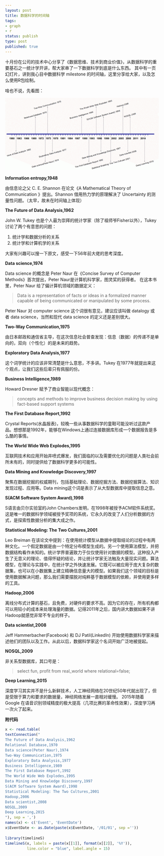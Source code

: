 ```yaml
--- 
layout: post
title: 数据科学的时间轴
tags: 
- graph
- r
status: publish
type: post
published: true
---
```


十月份在公司的技术中心分享了《数据思维、技术到商业价值》，从数据科学的重要基石之一统计学开讲，帮大家串了一下数据科学到底是什么东西。
其中有一页幻灯片，讲到我心目中数据科学 milestone 的时间轴，这里分享给大家，以及怎么使用R包绘制。

啥也不说，先看图：

<img src="/upload/pic/timeline.png"/>

**Information entropy,1948**

由信息论之父 C. E. Shannon 在论文《A Mathematical Theory of Communication 》提出。Shannon 借用热力学的原理解决了 Uncertainty 的测量性问题。（太早，故未在时间轴上体现）


**The Future of Data Analysis,1962**

John W. Tukey 也是个人最为崇拜的统计学家（除了祖师爷Fisher以外），Tukey讨论了两个有意思的问题：

1. 统计学和数据分析的关系
2. 统计学和计算机学的关系

大家有兴趣可以搜一下原文，感受一下56年前大佬的思考深度。

**Data science,1974**

Data science 的概念是 Peter Naur 在《Concise Survey of Computer Methods》首次提出，Peter Naur是计算机科学家，图灵奖的获得者。
在这本书里，Peter Naur 给了偏计算机领域的数据定义：

> Data is a representation of facts or ideas in a formalized manner capable of being communicated or manipulated by some process.

Peter Naur 对 computer science 这个词很有意见，建议应该叫做 datalogy 或者 data science，当然和现代 data science 的定义还是差别很大。

**Two-Way Communication,1975**

由日本邮政和通信省主导，在这次信息社会普查发现：信息（数据）的传递不是单向的，双向（个性化）的是未来的趋势。

**Exploratory Data Analysis,1977**

这个词学统计的应该非常清楚是什么意思，不多讲。Tukey 在1977年就提出来这个观点，让我们这些后辈只有佩服的份。 

**Business Intelligence,1989**

Howard Dresner 赋予了商业智能以现代概念：

> concepts and methods to improve business decision making by using fact-based support systems

**The First Database Report,1992**

Crystal Reports(水晶报表)，较晚一些从事数据科学的童鞋可能没听过这款产品。想想那是1992年，能够在Windows上通过连接数据库形成一个数据报告是多么酷的事情。

**The World Wide Web Explodes,1995**

互联网技术和应用开始井喷式爆发，我们面临的以及需要优化的问题是人类社会前所未有的，同时提供给了数据科学更多的可能性。

**Data Mining and Knowledge Discovery,1997**

聚焦在数据挖掘的权威期刊，包括基础理论、数据挖掘方法、数据挖掘算法、知识发现过程、应用等。Data mining这个词是表示了从大型数据库中提取信息之意。

**S(ACM Software System Award),1998**

S语言由贝尔实验室的John Chambers发明，在1998年被授予ACM软件系统奖。这是唯一的数据科学领域被授予奖项的系统，它永久的改变了人们分析数据的方式，是探索性数据分析的集大成之作。

**Statistical Modeling: The Two Cultures,2001**

Leo Breiman 在该论文中提到：在使用统计模型从数据中提取结论的过程中有两种文化。一个假定数据是由一个特定分布模型生成的。另一个使用算法模型，并把数据结构看作未知的。统计学界普遍致力于仅仅使用针对数据的模型。这种投入产生了无意义的理论、值得怀疑的结论，并让统计学家无法触及大量现实问题。算法模型，在理论与实践中，在统计学之外快速发展。它既可以被应用于庞大复杂的数据集，也可以在小数据集上建立精确信息量大的模型。如果我们这个领域的目标是使用数据解决问题，那么我们需要摆脱对纯粹基于数据模型的依赖，并使用更多样的工具。

**Hadoop,2006**

离线分布式计算的基石，且免费，对硬件的要求不高。因为它的存在，所有机构都可以用较小的成本来处理海量的数据。记得2011年之后，国内讲大数据如果不讲Hadoop就感觉非常不专业的样子。

**Data scientist,2008**

Jeff Hammerbacher(Facebook) 和 DJ Patil(LinkedIn) 开始使用数据科学家来描述他们的团队以及工作。从此以后，数据科学家这个名词开始广泛地被提起。

**NOSQL,2009**

非关系型数据库，其口号是：

> select fun, profit from real_world where relational=false;

**Deep Learning,2015**

深度学习其实并不是什么新鲜技术，人工神经网络在20世纪50年代就出现了，但是受限于算力和要求的数据量，神经网络发展一直相对缓慢。
2015年随着 Google 在语音识别领域精度的极大提高（几项比赛的革命性效果），深度学习再一次火了起来。

**附代码**

```r
x <- read.table(
textConnection("
The Future of Data Analysis,1962
Relational Database,1970
Data science(Peter Naur),1974
Two-Way Communication,1975
Exploratory Data Analysis,1977
Business Intelligence,1989
The First Database Report,1992
The World Wide Web Explodes,1995
Data Mining and Knowledge Discovery,1997
S(ACM Software System Award),1998
Statistical Modeling: The Two Cultures,2001
Hadoop,2006
Data scientist,2008
NOSQL,2009
Deep Learning,2015
"), sep = ',')
names(x) <- c('Event', 'EventDate')
x$EventDate <- as.Date(paste(x$EventDate, '/01/01', sep =''))

library(timelineS)
timelineS(x, labels = paste(x[[1]], format(x[[2]], '%Y')),
          line.color = "blue", label.angle = 15)
```